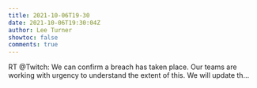 ```yaml
---
title: 2021-10-06T19-30
date: 2021-10-06T19:30:04Z
author: Lee Turner
showtoc: false
comments: true
---
```


RT @Twitch: We can confirm a breach has taken place. Our teams are working with urgency to understand the extent of this. We will update th…


